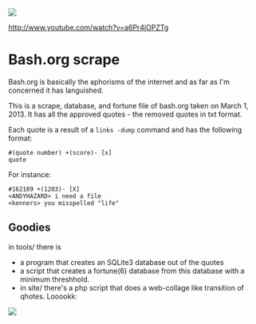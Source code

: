 <img src=http://i.imgur.com/XcU3mOH.gif>

http://www.youtube.com/watch?v=a6Pr4jOPZTg

# Bash.org scrape

Bash.org is basically the aphorisms of the internet and as far as I'm concerned it has languished.

This is a scrape, database, and fortune file of bash.org taken on March 1, 2013.  It has all the approved quotes - the removed quotes in txt format.

Each quote is a result of a `links -dump` command and has the following format:

    #(quote number) +(score)- [x]
    quote

For instance:

    #162189 +(1203)- [X]
    <ANDYHAZARD> i need a file
    <kenners> you misspelled "life"

## Goodies

in tools/ there is

 * a program that creates an SQLite3 database out of the quotes
 * a script that creates a fortune(6) database from this database with a minimum threshhold.
 * in site/ there's a php script that does a web-collage like transition of qhotes. Looookk:

<img src=http://i.imgur.com/x5Hw9cu.png>
